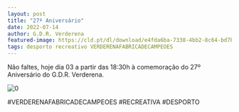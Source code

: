 ```yaml
---
layout: post
title: "27º Aniversário"
date: 2022-07-14
author: G.D.R. Verderena
featured-image: https://cld.pt/dl/download/e4fda6ba-7338-4bb2-8c64-bd7b0e7dad2e/27_aniversario_bandeiras.jpeg
tags: desporto recreativo VERDERENAFABRICADECAMPEOES
---
```


Não faltes, hoje dia 03 a partir das 18:30h à comemoração do 27º Aniversário do G.D.R. Verderena.

![0](https://cld.pt/dl/download/469c635a-e6e4-4fd2-a290-9626eb03ead3/27_aniversario_comunicado.jpg)

#VERDERENAFABRICADECAMPEOES #RECREATIVA #DESPORTO
